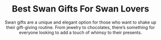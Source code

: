 ---
layout: post
title: Best Swan Gifts For Swan Lovers
subtitle: Swan gifts are a unique and elegant option for those who want to shake up their gift-giving routine. From jewelry to chocolates, there’s something for everyone looking to add a touch of whimsy to their presents.
header-img: "img/post/2023/09/copied/Swan-Gifts.jpg"
header-style: text
permalink: "/swan-gifts/"
catalog: true
tags:
  - Recipients 
  - Men
---    